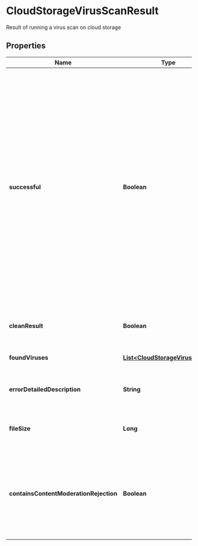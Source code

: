 

# CloudStorageVirusScanResult

Result of running a virus scan on cloud storage
## Properties

Name | Type | Description | Notes
------------ | ------------- | ------------- | -------------
**successful** | **Boolean** | True if the operation of retrieving the file, and scanning it were successfully completed, false if the file could not be downloaded from cloud storage, or if the file could not be scanned.  Note that successful completion does not mean the file is clean; for the output of the virus scanning operation itself, use the CleanResult and FoundViruses parameters. |  [optional]
**cleanResult** | **Boolean** | True if the scan contained no viruses, false otherwise |  [optional]
**foundViruses** | [**List&lt;CloudStorageVirusFound&gt;**](CloudStorageVirusFound.md) | Array of viruses found, if any |  [optional]
**errorDetailedDescription** | **String** | Detailed error message if the operation was not successful |  [optional]
**fileSize** | **Long** | Size in bytes of the file that was retrieved and scanned |  [optional]
**containsContentModerationRejection** | **Boolean** | Set to true when using NSFW Content Moderation in the Cloudmersive Storage Protect product (disabled by default) |  [optional]



